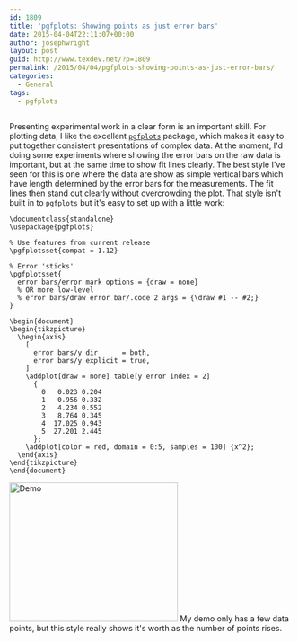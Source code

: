 ```yaml
---
id: 1809
title: 'pgfplots: Showing points as just error bars'
date: 2015-04-04T22:11:07+00:00
author: josephwright
layout: post
guid: http://www.texdev.net/?p=1809
permalink: /2015/04/04/pgfplots-showing-points-as-just-error-bars/
categories:
  - General
tags:
  - pgfplots
---
```

Presenting experimental work in a clear form is an important skill. For plotting data, I like the excellent <a href="http://ctan.org/pkg/pgfplots"><code>pgfplots</code></a> package, which makes it easy to put together consistent presentations of complex data. At the moment, I'd doing some experiments where showing the error bars on the raw data is important, but at the same time to show fit lines clearly. The best style I've seen for this is one where the data are show as simple vertical bars which have length determined by the error bars for the measurements. The fit lines then stand out clearly without overcrowding the plot. That style isn't built in to <code>pgfplots</code> but it's easy to set up with a little work:

<pre><code>\documentclass{standalone}
\usepackage{pgfplots}

% Use features from current release
\pgfplotsset{compat = 1.12}

% Error 'sticks'
\pgfplotsset{
  error bars/error mark options = {draw = none}
  % OR more low-level
  % error bars/draw error bar/.code 2 args = {\draw #1 -- #2;} 
}

\begin{document}
\begin{tikzpicture}
  \begin{axis}
    [
      error bars/y dir      = both,
      error bars/y explicit = true,
    ]
    \addplot[draw = none] table[y error index = 2]
      {
        0   0.023 0.204
        1   0.956 0.332
        2   4.234 0.552
        3   8.764 0.345
        4  17.025 0.943
        5  27.201 2.445
      };
    \addplot[color = red, domain = 0:5, samples = 100] {x^2};
  \end{axis}
\end{tikzpicture}
\end{document}
</code></pre>

<a href="http://www.texdev.net/wp-content/uploads/2015/04/test.png"><img src="http://www.texdev.net/wp-content/uploads/2015/04/test-300x248.png" alt="Demo" width="300" height="248" class="alignnone size-medium wp-image-1810" /></a>
My demo only has a few data points, but this style really shows it's worth as the number of points rises.